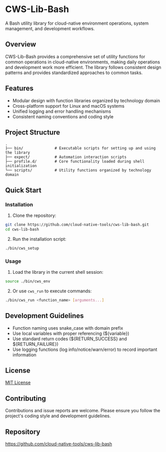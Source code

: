 # CWS-Lib-Bash

A Bash utility library for cloud-native environment operations, system management, and development workflows.

## Overview

CWS-Lib-Bash provides a comprehensive set of utility functions for common operations in cloud-native environments, making daily operations and development work more efficient. The library follows consistent design patterns and provides standardized approaches to common tasks.

## Features

- Modular design with function libraries organized by technology domain
- Cross-platform support for Linux and macOS systems
- Unified logging and error handling mechanisms
- Consistent naming conventions and coding style

## Project Structure

```
.
├── bin/              # Executable scripts for setting up and using the library
├── expect/           # Automation interaction scripts
├── profile.d/        # Core functionality loaded during shell initialization
└── scripts/          # Utility functions organized by technology domain
```

## Quick Start

### Installation

1. Clone the repository:

```bash
git clone https://github.com/cloud-native-tools/cws-lib-bash.git
cd cws-lib-bash
```

2. Run the installation script:

```bash
./bin/cws_setup
```

### Usage

1. Load the library in the current shell session:

```bash
source ./bin/cws_env
```

2. Or use `cws_run` to execute commands:

```bash
./bin/cws_run <function_name> [arguments...]
```

## Development Guidelines

- Function naming uses snake_case with domain prefix
- Use local variables with proper referencing (${variable})
- Use standard return codes (${RETURN_SUCCESS} and ${RETURN_FAILURE})
- Use logging functions (log info/notice/warn/error) to record important information

## License

[MIT License](LICENSE)

## Contributing

Contributions and issue reports are welcome. Please ensure you follow the project's coding style and development guidelines.

## Repository

https://github.com/cloud-native-tools/cws-lib-bash

